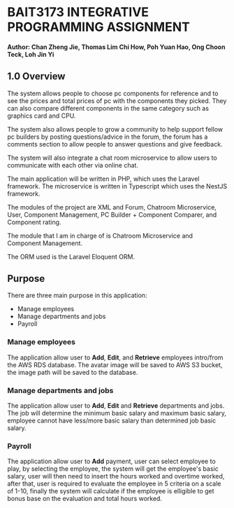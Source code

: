 # BAIT3173 INTEGRATIVE PROGRAMMING ASSIGNMENT
#### Author: Chan Zheng Jie, Thomas Lim Chi How, Poh Yuan Hao, Ong Choon Teck, Loh Jin Yi

## 1.0 Overview

The system allows people to choose pc components for reference and to see the prices and total prices of pc with the components they picked. They can also compare different components in the same category such as graphics card and CPU.

The system also allows people to grow a community to help support fellow pc builders by posting questions/advice in the forum, the forum has a comments section to allow people to answer questions and give feedback.

The system will also integrate a chat room microservice to allow users to communicate with each other via online chat.

The main application will be written in PHP, which uses the Laravel framework. The microservice is written in Typescript which uses the NestJS framework.

The modules of the project are XML and Forum, Chatroom Microservice, User, Component Management, PC Builder + Component Comparer, and Component rating.

The module that I am in charge of is Chatroom Microservice and Component Management.

The ORM used is the Laravel Eloquent ORM.


## Purpose

There are three main purpose in this application:
- Manage employees
- Manage departments and jobs
- Payroll

### Manage employees
The application allow user to **Add**, **Edit**, and **Retrieve** employees intro/from the AWS RDS database.
The avatar image will be saved to AWS S3 bucket, the image path will be saved to the database.

### Manage departments and jobs
The application allow user to **Add**, **Edit** and **Retrieve** departments and jobs.
The job will determine the minimum basic salary and maximum basic salary, employee cannot have less/more basic salary than 
determined job basic salary.

### Payroll
The application allow user to **Add** payment, user can select employee to play, by selecting the employee,
the system will get the employee's basic salary, user will then need to insert the hours worked and overtime worked, 
after that, user is required to evaluate the employee in 5 criteria on a scale of 1-10, finally the system
will calculate if the employee is elligible to get bonus base on the evaluation and total hours worked.
